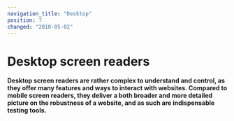 ```yaml
---
navigation_title: "Desktop"
position: 7
changed: "2018-05-02"
---
```


# Desktop screen readers

**Desktop screen readers are rather complex to understand and control, as they offer many features and ways to interact with websites. Compared to mobile screen readers, they deliver a both broader and more detailed picture on the robustness of a website, and as such are indispensable testing tools.**
